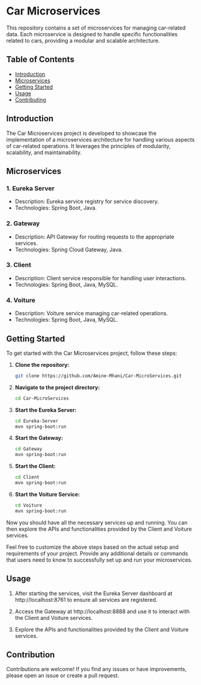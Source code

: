 # Car Microservices

This repository contains a set of microservices for managing car-related data. Each microservice is designed to handle specific functionalities related to cars, providing a modular and scalable architecture.

## Table of Contents

- [Introduction](#introduction)
- [Microservices](#microservices)
- [Getting Started](#getting-started)
- [Usage](#usage)
- [Contributing](#contributing)

## Introduction

The Car Microservices project is developed to showcase the implementation of a microservices architecture for handling various aspects of car-related operations. It leverages the principles of modularity, scalability, and maintainability.

## Microservices

### 1. Eureka Server
- Description: Eureka service registry for service discovery.
- Technologies: Spring Boot, Java.

### 2. Gateway
- Description: API Gateway for routing requests to the appropriate services.
- Technologies: Spring Cloud Gateway, Java.

### 3. Client
- Description: Client service responsible for handling user interactions.
- Technologies: Spring Boot, Java, MySQL.

### 4. Voiture
- Description: Voiture service managing car-related operations.
- Technologies: Spring Boot, Java, MySQL.


## Getting Started

To get started with the Car Microservices project, follow these steps:

1. **Clone the repository:**
   ```bash
   git clone https://github.com/Amine-Mhani/Car-MicroServices.git
   ```

2. **Navigate to the project directory:**
   ```bash
   cd Car-MicroServices
   ```

3. **Start the Eureka Server:**
   ```bash
   cd Eureka-Server
   mvn spring-boot:run
   ```

4. **Start the Gateway:**
   ```bash
   cd Gateway
   mvn spring-boot:run
   ```

5. **Start the Client:**
   ```bash
   cd Client
   mvn spring-boot:run
   ```

6. **Start the Voiture Service:**
   ```bash
   cd Voiture
   mvn spring-boot:run
   ```

Now you should have all the necessary services up and running. You can then explore the APIs and functionalities provided by the Client and Voiture services.

Feel free to customize the above steps based on the actual setup and requirements of your project. Provide any additional details or commands that users need to know to successfully set up and run your microservices.

## Usage

1. After starting the services, visit the Eureka Server dashboard at http://localhost:8761 to ensure all services are registered.

2. Access the Gateway at http://localhost:8888 and use it to interact with the Client and Voiture services.

3. Explore the APIs and functionalities provided by the Client and Voiture services.

## Contribution

Contributions are welcome! If you find any issues or have improvements, please open an issue or create a pull request.
